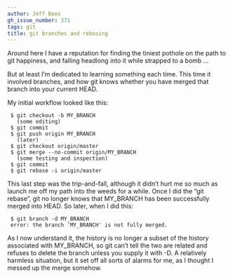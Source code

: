 ```yaml
---
author: Jeff Boes
gh_issue_number: 371
tags: git
title: git branches and rebasing
---
```


Around here I have a reputation for finding the tiniest pothole on the path to git happiness, and falling headlong into it while strapped to a bomb ...

But at least I’m dedicated to learning something each time. This time it involved branches, and how git knows whether you have merged that branch into your current HEAD.

My initial workflow looked like this:

```nohighlight
 $ git checkout -b MY_BRANCH
   (some editing)
 $ git commit
 $ git push origin MY_BRANCH
   (later)
 $ git checkout origin/master
 $ git merge --no-commit origin/MY_BRANCH
   (some testing and inspection)
 $ git commit
 $ git rebase -i origin/master
```

This last step was the trip-and-fall, although it didn’t hurt me so much as launch me off my path into the weeds for a while. Once I did the “git rebase”, git no longer knows that MY_BRANCH has been successfully merged into HEAD. So later, when I did this:

```nohighlight
 $ git branch -d MY_BRANCH
 error: the branch 'MY_BRANCH' is not fully merged.
```

As I now understand it, the history is no longer a subset of the history associated with MY_BRANCH, so git can’t tell the two are related and refuses to delete the branch unless you supply it with -D. A relatively harmless situation, but it set off all sorts of alarms for me, as I thought I messed up the merge somehow.
